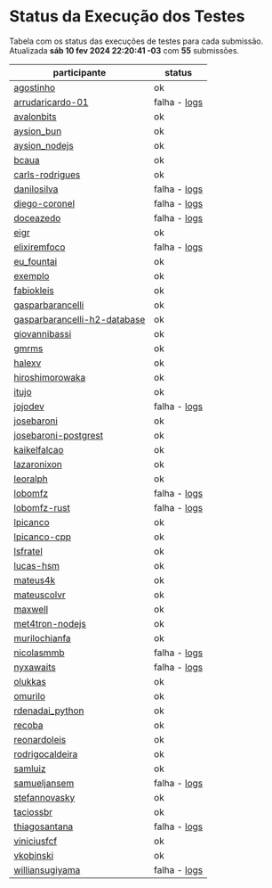# Status da Execução dos Testes
Tabela com os status das execuções de testes para cada submissão.
Atualizada **sáb 10 fev 2024 22:20:41 -03** com **55** submissões.
 
| participante | status |
| --           | --     |
| [agostinho](./participantes/agostinho) | ok |
| [arrudaricardo-01](./participantes/arrudaricardo-01) | falha - [logs](./participantes/arrudaricardo-01/docker-compose.logs) |
| [avalonbits](./participantes/avalonbits) | ok |
| [aysion_bun](./participantes/aysion_bun) | ok |
| [aysion_nodejs](./participantes/aysion_nodejs) | ok |
| [bcaua](./participantes/bcaua) | ok |
| [carls-rodrigues](./participantes/carls-rodrigues) | ok |
| [danilosilva](./participantes/danilosilva) | falha - [logs](./participantes/danilosilva/docker-compose.logs) |
| [diego-coronel](./participantes/diego-coronel) | falha - [logs](./participantes/diego-coronel/docker-compose.logs) |
| [doceazedo](./participantes/doceazedo) | falha - [logs](./participantes/doceazedo/docker-compose.logs) |
| [eigr](./participantes/eigr) | ok |
| [elixiremfoco](./participantes/elixiremfoco) | falha - [logs](./participantes/elixiremfoco/docker-compose.logs) |
| [eu_fountai](./participantes/eu_fountai) | ok |
| [exemplo](./participantes/exemplo) | ok |
| [fabiokleis](./participantes/fabiokleis) | ok |
| [gasparbarancelli](./participantes/gasparbarancelli) | ok |
| [gasparbarancelli-h2-database](./participantes/gasparbarancelli-h2-database) | ok |
| [giovannibassi](./participantes/giovannibassi) | ok |
| [gmrms](./participantes/gmrms) | ok |
| [halexv](./participantes/halexv) | ok |
| [hiroshimorowaka](./participantes/hiroshimorowaka) | ok |
| [itujo](./participantes/itujo) | ok |
| [jojodev](./participantes/jojodev) | falha - [logs](./participantes/jojodev/docker-compose.logs) |
| [josebaroni](./participantes/josebaroni) | ok |
| [josebaroni-postgrest](./participantes/josebaroni-postgrest) | ok |
| [kaikelfalcao](./participantes/kaikelfalcao) | ok |
| [lazaronixon](./participantes/lazaronixon) | ok |
| [leoralph](./participantes/leoralph) | ok |
| [lobomfz](./participantes/lobomfz) | falha - [logs](./participantes/lobomfz/docker-compose.logs) |
| [lobomfz-rust](./participantes/lobomfz-rust) | falha - [logs](./participantes/lobomfz-rust/docker-compose.logs) |
| [lpicanco](./participantes/lpicanco) | ok |
| [lpicanco-cpp](./participantes/lpicanco-cpp) | ok |
| [lsfratel](./participantes/lsfratel) | ok |
| [lucas-hsm](./participantes/lucas-hsm) | ok |
| [mateus4k](./participantes/mateus4k) | ok |
| [mateuscolvr](./participantes/mateuscolvr) | ok |
| [maxwell](./participantes/maxwell) | ok |
| [met4tron-nodejs](./participantes/met4tron-nodejs) | ok |
| [murilochianfa](./participantes/murilochianfa) | ok |
| [nicolasmmb](./participantes/nicolasmmb) | falha - [logs](./participantes/nicolasmmb/docker-compose.logs) |
| [nyxawaits](./participantes/nyxawaits) | falha - [logs](./participantes/nyxawaits/docker-compose.logs) |
| [olukkas](./participantes/olukkas) | ok |
| [omurilo](./participantes/omurilo) | ok |
| [rdenadai_python](./participantes/rdenadai_python) | ok |
| [recoba](./participantes/recoba) | ok |
| [reonardoleis](./participantes/reonardoleis) | ok |
| [rodrigocaldeira](./participantes/rodrigocaldeira) | ok |
| [samluiz](./participantes/samluiz) | ok |
| [samueljansem](./participantes/samueljansem) | falha - [logs](./participantes/samueljansem/docker-compose.logs) |
| [stefannovasky](./participantes/stefannovasky) | ok |
| [taciossbr](./participantes/taciossbr) | ok |
| [thiagosantana](./participantes/thiagosantana) | falha - [logs](./participantes/thiagosantana/docker-compose.logs) |
| [viniciusfcf](./participantes/viniciusfcf) | ok |
| [vkobinski](./participantes/vkobinski) | ok |
| [williansugiyama](./participantes/williansugiyama) | falha - [logs](./participantes/williansugiyama/docker-compose.logs) |
